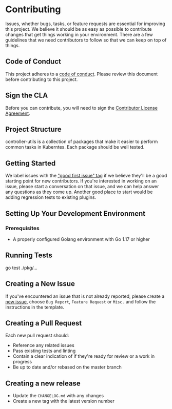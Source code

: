 # Contributing

Issues, whether bugs, tasks, or feature requests are essential for improving this project. We believe it should be as easy as possible to contribute changes that get things working in your environment. There are a few guidelines that we need contributors to follow so that we can keep on top of things.

## Code of Conduct

This project adheres to a [code of conduct](CODE_OF_CONDUCT.md). Please review this document before contributing to this project.

## Sign the CLA

Before you can contribute, you will need to sign the [Contributor License Agreement](https://cla-assistant.io/fairwindsops/controller-utils).

## Project Structure

controller-utils is a collection of packages that make it easier to perform common tasks in Kuberntes. Each package should be well tested.

## Getting Started

We label issues with the ["good first issue" tag](https://github.com/FairwindsOps/controller-utils/issues?q=is%3Aissue+is%3Aopen+label%3A%22good+first+issue%22) if we believe they'll be a good starting point for new contributors. If you're interested in working on an issue, please start a conversation on that issue, and we can help answer any questions as they come up. Another good place to start would be adding regression tests to existing plugins.

## Setting Up Your Development Environment
### Prerequisites
* A properly configured Golang environment with Go 1.17 or higher

## Running Tests

go test ./pkg/...

## Creating a New Issue

If you've encountered an issue that is not already reported, please create a [new issue](https://github.com/FairwindsOps/controller-utils/issues), choose `Bug Report`, `Feature Request` or `Misc.` and follow the instructions in the template. 


## Creating a Pull Request

Each new pull request should:

- Reference any related issues
- Pass existing tests and linting
- Contain a clear indication of if they're ready for review or a work in progress
- Be up to date and/or rebased on the master branch

## Creating a new release

* Update the `CHANGELOG.md` with any changes
* Create a new tag with the latest version number
